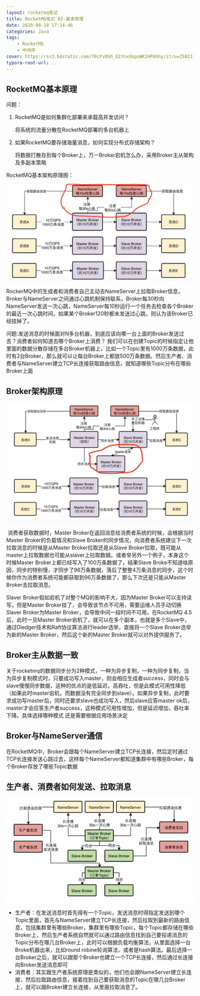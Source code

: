 ```yaml
---
layout: rocketmq笔记
title: RocketMQ笔记 02-基本原理
date: 2020-08-18 17:14:46
categories: Java
tags:
	- RocketMQ
	- 中间件
cover: https://ss3.bdstatic.com/70cFv8Sh_Q1YnxGkpoWK1HF6hhy/it/u=2582113194,968310573&fm=26&gp=0.jpg
typora-root-url: ..
---
```


## RocketMQ基本原理

问题：

1. RocketMQ是如何集群化部署来承载高并发访问？

   将系统的流量分散在RocketMQ部署的多台机器上

2. 如果RocketMQ要存储海量消息，如何实现分布式存储架构？

   将数据打散存到每个Broker上，万一Broker宕机怎么办，采用Broker主从架构及多副本策略

RocketMQ基本架构原理图：

<img src="/images/RocketMQ%E5%9F%BA%E6%9C%AC%E5%8E%9F%E7%90%86.png" alt="RocketMQ基本架构图" style="zoom:50%;" />

​	RockerMQ中的生成者和消费者自己主动去NameServer上拉取Broker信息，Broker与NameServer之间通过心跳机制保持联系，Broker每30秒向NameServer发送一次心跳，NameServer每10秒运行一个任务去检查各个Broker的最近一次心跳时间，如果某个Broker120秒都未发送过心跳，则认为该Broker已经挂掉了。

问题:发送消息的时候面对N多台机器，到底应该向哪一台上面的Broker发送过去？消费者如何知道去哪个Broker上消费？
	我们可以在创建Topic的时候指定让他里面的数据分散存储在多台Broker机器上，比如一个Topic里有1000万条数据，此时有2台Broker，那么就可以让每台Broker上都放500万条数据。然后生产者、消费者与NameServer建立TCP长连接获取路由信息，就知道哪些Topic分布在哪些Broker上面

## Broker架构原理

<img src="/images/Broker%E6%9E%B6%E6%9E%84%E5%8F%8A%E9%80%89%E4%B8%BE%E5%8E%9F%E7%90%86.png" alt="Broker架构与选举机制" style="zoom: 67%;" />

​	消费者获取数据时，Master Broker在返回消息给消费者系统的时候，会根据当时Master Broker的负载情况和Slave Broker的同步情况，向消费者系统建议下一次拉取消息的时候是从Master Broker拉取还是从Slave Broker拉取，既可能从master上拉取数据也可能从slaver上拉取数据。或者举另外一个例子，本身这个时候Master Broker上都已经写入了100万条数据了，结果Slave Broke不知道啥原因，同步的特别慢，才同步了96万条数据，落后了整整4万条消息的同步，这个时候你作为消费者系统可能都获取到96万条数据了，那么下次还是只能从Master Broker去拉取消息。

Slaver Broker假如宕机了对整个MQ的影响不大，因为Master Broker可以支持读写，但是Master Broker挂了，会导致该节点不可用，需要运维人员手动切换Slaver Broker为Master Broker，会导致中间一段时间不可用，在RocketMQ 4.5后，此时一旦Master Broker宕机了，就可以在多个副本，也就是多个Slave中，通过Dledger技术和Raft协议算法进行leader选举，直接将一个Slave Broker选举为新的Master Broker，然后这个新的Master Broker就可以对外提供服务了。



## Broker主从数据一致

​	关于rocketmq的数据同步分为2种模式，一种为异步复制，一种为同步复制，当为异步复制模式时，只要成功写入master，则会相应生成者success，同时会与slave慢慢同步数据，这种的优点的是低延迟，高吞吐，但是此模式可用性降低（如果此时master宕机，而数据没有完全同步到slave）。如果异步复制，此时要求成功写master后，同时还要求slave也成功写入，然后slave应答master ok后，master才会应答生产者success，这种模式可用性增加，但是延迟增加，吞吐率下降。具体选择哪种模式 还是需要根据应用场景决定



## Broker与NameServer通信

​	在RocketMQ中，Broker会跟每个NameServer建立TCP长连接，然后定时通过TCP长连接发送心跳过去，这样每个NameServer都知道集群中有哪些Broker，每个Broker存放了哪些Topic数据



## 生产者、消费者如何发送、拉取消息

<img src="/images/RocketMQ%E7%94%9F%E4%BA%A7%E8%80%85%E6%B6%88%E8%B4%B9%E8%80%85%E6%8B%89%E5%8F%96%E6%B6%88%E6%81%AF.png" alt="生产者消费者发送拉取消息" style="zoom:80%;" />

- 生产者：在发送消息时首先得有一个Topic，发送消息时得指定发送到哪个Topic里面，首先与NameServer建立TCP长连接，然后拉取到最新的路由信息，包括集群里有哪些Broker，集群里有哪些Topic，每个Topic都存储在哪些Broker上，然后生产者系统自然就可以通过路由信息找到自己要投递消息的Topic分布在哪几台Broker上，此时可以根据负载均衡算法，从里面选择一台Broke机器出来，比如round robine轮询算法，或者是hash算法。最后选择一台Broker之后，就可以跟那个Broker也建立一个TCP长连接，然后通过长连接向Broker发送消息即可
- 消费者：其实跟生产者系统原理是类似的，他们也会跟NameServer建立长连接，然后拉取路由信息，接着找到自己要获取消息的Topic在哪几台Broker上，就可以跟Broker建立长连接，从里面拉取消息了。